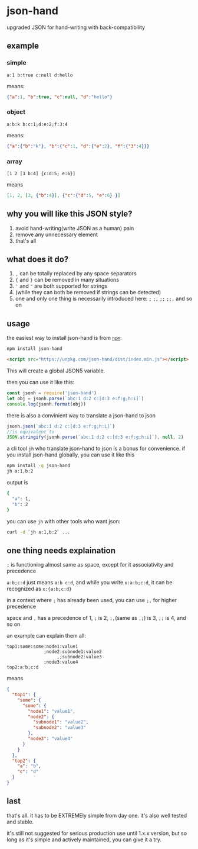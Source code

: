# json-hand
upgraded JSON for hand-writing with back-compatibility

## example
### simple
```text
a:1 b:true c:null d:hello
```
means:
```json
{"a":1, "b":true, "c":null, "d":"hello"}
```

### object
```text
a:b:k b:c:1;d:e:2;f:3:4
```
means:
```json
{"a":{"b":"k"}, "b":{"c":1, "d":{"e":2}, "f":{"3":4}}}
```

### array
```text
[1 2 [3 b:4] {c:d:5; e:6}]
```
means
```json
[1, 2, [3, {"b":4}], {"c":{"d":5, "e":6} }]
```

## why you will like this JSON style?
1. avoid hand-writing(write JSON as a human) pain
2. remove any unnecessary element
3. that's all

## what does it do?
1. `,` can be totally replaced by any space separators
2. `{` and `}` can be removed in many situations
3. `'` and `"` are both supported for strings
4. (while they can both be removed if strings can be detected) 
5. one and only one thing is necessarily introduced here: `;` `;,` `;;` `;;,` and so on 

## usage

the easiest way to install json-hand is from [`npm`](https://www.npmjs.com/):

```sh
npm install json-hand
```

```html
<script src="https://unpkg.com/json-hand/dist/index.min.js"></script>
```

<script src="https://unpkg.com/json5@^2.0.0/dist/index.min.js"></script>
This will create a global JSON5 variable.

then you can use it like this:

```javascript
const jsonh = require('json-hand')
let obj = jsonh.parse(`abc:1 d:2 c:[d:3 e:f:g;h:i]`)
console.log(jsonh.format(obj))
```

there is also a convinient way to translate a json-hand to json
```javascript
jsonh.json(`abc:1 d:2 c:[d:3 e:f:g;h:i]`)
//is equivalent to
JSON.stringify(jsonh.parse(`abc:1 d:2 c:[d:3 e:f:g;h:i]`), null, 2)
```

a cli tool `jh` who translate json-hand to json is a bonus for convenience. if you install json-hand globally, you can
 use it like this
```sh
npm install -g json-hand
jh a:1,b:2
```
output is
```sh 
{
  "a": 1,
  "b": 2
}
```
you can use `jh` with other tools who want json:
```sh
curl -d `jh a:1,b:2` ...
```

## one thing needs explaination

`;` is functioning almost same as space, except for it associativity and precedence

`a:b;c:d` just means `a:b c:d`, and while you write `x:a:b;c:d`, it can be recognized as `x:{a:b;c:d}`

in a context where `;` has already been used, you can use `;,` for higher precedence

space and `,` has a precedence of 1, `;` is 2, `;,`(same as `,;`) is 3, `;;` is 4, and so on

an example can explain them all:

```text
top1:some:some:node1:value1
              ;node2:subnode1:value2
                   ,;subnode2:value3
              ;node3:value4
top2:a:b;c:d
```
means

```json
{
  "top1": {
    "some": {
      "some": {
        "node1": "value1",
        "node2": {
          "subnode1": "value2",
          "subnode2": "value3"
        },
        "node3": "value4"
      }
    }
  },
  "top2": {
    "a": "b",
    "c": "d"
  }
}
```

## last
that's all. it has to be EXTREMEly simple from day one. it's also well tested and stable.

it's still not suggested for serious production use until 1.x.x version, but so long as it's simple and actively 
maintained, you can give it a try.
